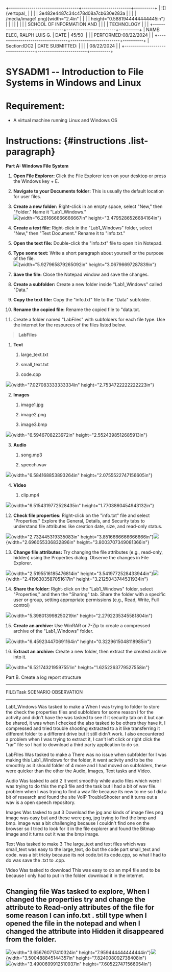 +----------------------------------+------------------------+----------+
| ![](vertopal_                    |                        |          |
| 3e482e4487c34c478d08a7cb630e283a |                        |          |
| /media/image1.png){width="2.4in" |                        |          |
| height="0.5881944444444445in"}   |                        |          |
|                                  |                        |          |
| SCHOOL OF INFORMATION AND        |                        |          |
| TECHNOLOGY                       |                        |          |
+----------------------------------+------------------------+----------+
| NAME: ELEC, RALPH LUIS G.        | DATE                   | 45/50    |
|                                  | PERFORMED:08/22/2024   |          |
+----------------------------------+------------------------+----------+
| Section:IDC2                     | DATE SUBMITTED:        |          |
|                                  | 08/22/2024             |          |
+----------------------------------+------------------------+----------+

# SYSADM1 -- Introduction to File Systems in Windows and Linux

# Requirement: 

-   A virtual machine running Linux and Windows OS

# Instructions:  {#instructions .list-paragraph}

**Part A: Windows File System**

1.  **Open File Explorer:** Click the File Explorer icon on your desktop
    or press the Windows key + E.

2.  **Navigate to your Documents folder:** This is usually the default
    location for user files.

3.  **Create a new folder:** Right-click in an empty space, select
    \"New,\" then \"Folder.\" Name it \"Lab1_Windows.\"\
    ![](vertopal_3e482e4487c34c478d08a7cb630e283a/media/image2.png){width="6.261666666666667in"
    height="3.4795286526684164in"}

4.  **Create a text file:** Right-click in the \"Lab1_Windows\" folder,
    select \"New,\" then \"Text Document.\" Rename it to \"info.txt.\"

5.  **Open the text file:** Double-click the \"info.txt\" file to open
    it in Notepad.

6.  **Type some text:** Write a short paragraph about yourself or the
    purpose of the file.\
    ![](vertopal_3e482e4487c34c478d08a7cb630e283a/media/image3.png){width="5.927965879265092in"
    height="3.06796697287839in"}

7.  **Save the file:** Close the Notepad window and save the changes.

8.  **Create a subfolder:** Create a new folder inside \"Lab1_Windows\"
    called \"Data.\"

9.  **Copy the text file:** Copy the \"info.txt\" file to the \"Data\"
    subfolder.

10. **Rename the copied file:** Rename the copied file to \"data.txt.

11. Create a folder named \"LabFiles\" with subfolders for each file
    type. Use the internet for the resources of the files listed below.

> **LabFiles**

1.  **Text**

    1.  large_text.txt

    2.  small_text.txt

    3.  code.cpp

![](vertopal_3e482e4487c34c478d08a7cb630e283a/media/image4.png){width="7.027083333333334in"
height="2.7534722222222223in"}

2.  **Images**

    1.  image1.jpg

    2.  image2.png

    3.  image3.bmp

![](vertopal_3e482e4487c34c478d08a7cb630e283a/media/image5.png){width="6.5946708223972in"
height="2.5524398512685913in"}

3.  **Audio**

    1.  song.mp3

    2.  speech.wav

![](vertopal_3e482e4487c34c478d08a7cb630e283a/media/image6.png){width="6.584168853893264in"
height="2.0755522747156605in"}

4.  **Video**

    1.  clip.mp4

![](vertopal_3e482e4487c34c478d08a7cb630e283a/media/image7.png){width="6.5154319772528435in"
height="1.7703860454943132in"}

12. **Check file properties:** Right-click on the \"info.txt\" file and
    select \"Properties.\" Explore the General, Details, and Security
    tabs to understand file attributes like creation date, size, and
    read-only status.

![](vertopal_3e482e4487c34c478d08a7cb630e283a/media/image8.png){width="2.732445319335083in"
height="3.8516666666666666in"}![](vertopal_3e482e4487c34c478d08a7cb630e283a/media/image9.png){width="2.696055336832896in"
height="3.8003707349081366in"}

13. **Change file attributes:** Try changing the file attributes (e.g.,
    read-only, hidden) using the Properties dialog. Observe the changes
    in File Explorer.

![](vertopal_3e482e4487c34c478d08a7cb630e283a/media/image10.png){width="2.5195516185476814in"
height="3.5419772528433944in"}![](vertopal_3e482e4487c34c478d08a7cb630e283a/media/image11.png){width="2.4196303587051617in"
height="3.2125043744531934in"}

14. **Share the folder:** Right-click on the \"Lab1_Windows\" folder,
    select \"Properties,\" and then the \"Sharing\" tab. Share the
    folder with a specific user or group, setting appropriate
    permissions (e.g., Read, Write, Full control)

![](vertopal_3e482e4487c34c478d08a7cb630e283a/media/image12.png){width="5.398013998250219in"
height="2.2792235345581804in"}

15. **Create an archive:** Use WinRAR or 7-Zip to create a compressed
    archive of the \"Lab1_Windows\" folder.

![](vertopal_3e482e4487c34c478d08a7cb630e283a/media/image13.png){width="6.459234470691164in"
height="0.3229615048118985in"}

16. **Extract an archive:** Create a new folder, then extract the
    created archive into it.

![](vertopal_3e482e4487c34c478d08a7cb630e283a/media/image14.png){width="6.521743219597551in"
height="1.6252263779527558in"}

Part B. Create a log report structure

  -----------------------------------------------------------------------
  FILE/Task               SCENARIO                OBSERVATION
  ----------------------- ----------------------- -----------------------
  Lab1_Windows            Was tasked to make a    When I was trying to
                          folder to store the     check the properties
                          files and subfolders    for some reason I
                          for the activity and    didn't have the
                          was tasked to see if it security tab on it but
                          can be shared, it was   when I checked the
                          also tasked to be       others they have it, I
                          compressed and          tried trouble shooting
                          extracted to a          it like transferring it
                          different folder        to a different drive
                                                  but it still didn't
                                                  work. I also
                                                  encountered a problem
                                                  when I was trying to
                                                  extract it, I can't
                                                  left click or right
                                                  click the "rar" file so
                                                  I had to download a
                                                  third party application
                                                  to do so.

  LabFIles                Was tasked to make a    There was no issue when
                          subfolder for           I was making this
                          Lab1_Windows for the    folder, it went
                          activity and to be the  smoothly as it should
                          folder of 4 more        and I had moved on
                          subfolders, these were  quicker than the other
                          the Audio, Images, Text tasks
                          and Video.              

  Audio                   Was tasked to add 2     It went smoothly while
                          audio files which were  I was trying to do this
                          the mp3 file and the    task but I had a bit of
                          wav file.               problem when I was
                                                  trying to find a wav
                                                  file because its new to
                                                  me so I did a bit of
                                                  research and found the
                                                  site VoIP
                                                  TroubleShooter and it
                                                  turns out a wav is a
                                                  open speech repository.

  Images                  Was tasked to put 3     Download the jpg and
                          kinds of image files    png image was easy but
                          and these were png, jpg trying to find the bmp
                          and bmp.                image was a bit
                                                  challenging because I
                                                  couldn't find one on
                                                  the browser so I tried
                                                  to look for it in the
                                                  file explorer and found
                                                  the Bitmap image and it
                                                  turns out it was the
                                                  bmp image.

  Text                    Was tasked to make 3    The large_text and
                          text files which was    small_text was easy to
                          the large_text,         do but the code part
                          small_text and code.    was a bit tricky
                                                  because its not
                                                  code.txt its code.cpp,
                                                  so what I had to do was
                                                  save the .txt to .cpp.

  Video                   Was tasked to download  This was easy to do
                          an mp4 file and to be   because I only had to
                          put in the folder.      download it in the
                                                  internet.

  Changing file           Was tasked to explore,  When I changed the
  properties              try and change the      attribute to Read-only
                          attributes of the file  for some reason I can
                          info.txt .              still type when I
                                                  opened the file in the
                                                  notepad and when I
                                                  changed the attribute
                                                  into Hidden it
                                                  disappeared from the
                                                  folder.
  -----------------------------------------------------------------------

![](vertopal_3e482e4487c34c478d08a7cb630e283a/media/image15.png){width="3.656760717410324in"
height="7.959444444444444in"}![](vertopal_3e482e4487c34c478d08a7cb630e283a/media/image16.png){width="3.500488845144357in"
height="7.824008092738408in"}\
![](vertopal_3e482e4487c34c478d08a7cb630e283a/media/image17.png){width="3.4900699912510937in"
height="7.605227471566054in"}
